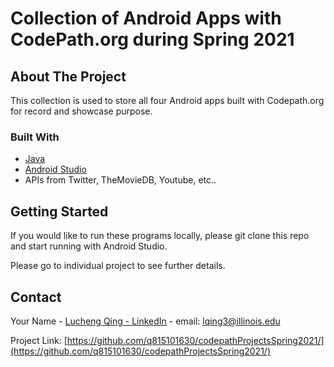 # Collection of Android Apps with CodePath.org during Spring 2021


<!-- ABOUT THE PROJECT -->
## About The Project

This collection is used to store all four Android apps built with Codepath.org for record and showcase purpose.

### Built With

* [Java](https://www.java.com/)
* [Android Studio](https://developer.android.com/studio)
* APIs from Twitter, TheMovieDB, Youtube, etc..



<!-- GETTING STARTED -->
## Getting Started

If you would like to run these programs locally, please git clone this repo and start running with Android Studio. 

Please go to individual project to see further details.

<!-- CONTACT -->
## Contact

Your Name - [Lucheng Qing - LinkedIn](https://www.linkedin.com/in/lucheng-qing/?locale=en_US) - email: lqing3@illinois.edu

Project Link: [https://github.com/q815101630/codepathProjectsSpring2021/](https://github.com/q815101630/codepathProjectsSpring2021/)

